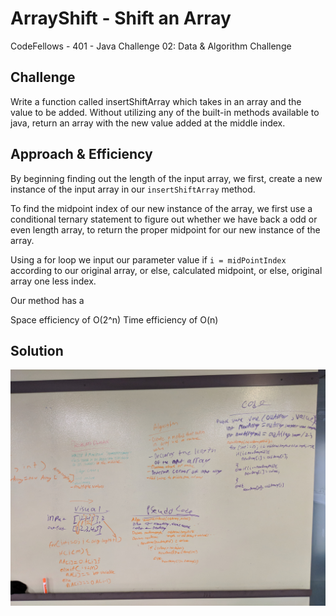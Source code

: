# ArrayShift - Shift an Array
CodeFellows - 401 - Java
Challenge 02: Data & Algorithm Challenge
## Challenge
Write a function called insertShiftArray which takes in an array and the value to be added. Without utilizing any of the built-in methods available to java, return an array with the new value added at the middle index.

## Approach & Efficiency
By beginning finding out the length of the input array, we first, create a new instance of the input array in our `insertShiftArray` method.

To find the midpoint index of our new instance of the array, we first use a conditional ternary statement to figure out whether we have back a odd or even length array, to return the proper midpoint for our new instance of the array.

Using a for loop we input our parameter value if `i = midPointIndex` according to our original array, or else, calculated midpoint, or else, original array one less index.

Our method has a

Space efficiency of O(2^n)
Time efficiency of O(n)

## Solution
<!-- Embedded whiteboard image -->
![array_shift white board](../array_shift.jpg)